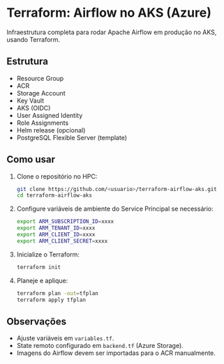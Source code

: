 # Terraform: Airflow no AKS (Azure)

Infraestrutura completa para rodar Apache Airflow em produção no AKS, usando Terraform.

## Estrutura
- Resource Group
- ACR
- Storage Account
- Key Vault
- AKS (OIDC)
- User Assigned Identity
- Role Assignments
- Helm release (opcional)
- PostgreSQL Flexible Server (template)

## Como usar
1. Clone o repositório no HPC:
   ```bash
   git clone https://github.com/<usuario>/terraform-airflow-aks.git
   cd terraform-airflow-aks
   ```

2. Configure variáveis de ambiente do Service Principal se necessário:
   ```bash
   export ARM_SUBSCRIPTION_ID=xxxx
   export ARM_TENANT_ID=xxxx
   export ARM_CLIENT_ID=xxxx
   export ARM_CLIENT_SECRET=xxxx
   ```

3. Inicialize o Terraform:
   ```bash
   terraform init
   ```

4. Planeje e aplique:
   ```bash
   terraform plan -out=tfplan
   terraform apply tfplan
   ```

## Observações
- Ajuste variáveis em `variables.tf`.
- State remoto configurado em `backend.tf` (Azure Storage).
- Imagens do Airflow devem ser importadas para o ACR manualmente.
